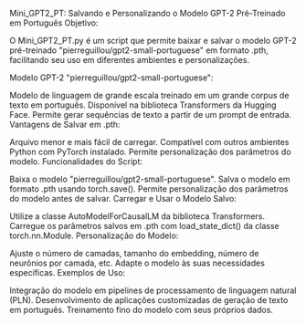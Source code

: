 
Mini_GPT2_PT: Salvando e Personalizando o Modelo GPT-2 Pré-Treinado em Português
Objetivo:

O Mini_GPT2_PT.py é um script que permite baixar e salvar o modelo GPT-2 pré-treinado "pierreguillou/gpt2-small-portuguese" em formato .pth, facilitando seu uso em diferentes ambientes e personalizações.

Modelo GPT-2 "pierreguillou/gpt2-small-portuguese":

Modelo de linguagem de grande escala treinado em um grande corpus de texto em português.
Disponível na biblioteca Transformers da Hugging Face.
Permite gerar sequências de texto a partir de um prompt de entrada.
Vantagens de Salvar em .pth:

Arquivo menor e mais fácil de carregar.
Compatível com outros ambientes Python com PyTorch instalado.
Permite personalização dos parâmetros do modelo.
Funcionalidades do Script:

Baixa o modelo "pierreguillou/gpt2-small-portuguese".
Salva o modelo em formato .pth usando torch.save().
Permite personalização dos parâmetros do modelo antes de salvar.
Carregar e Usar o Modelo Salvo:

Utilize a classe AutoModelForCausalLM da biblioteca Transformers.
Carregue os parâmetros salvos em .pth com load_state_dict() da classe torch.nn.Module.
Personalização do Modelo:

Ajuste o número de camadas, tamanho do embedding, número de neurônios por camada, etc.
Adapte o modelo às suas necessidades específicas.
Exemplos de Uso:

Integração do modelo em pipelines de processamento de linguagem natural (PLN).
Desenvolvimento de aplicações customizadas de geração de texto em português.
Treinamento fino do modelo com seus próprios dados.
